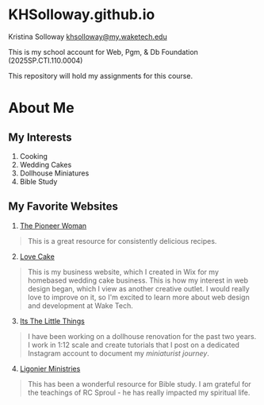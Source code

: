 # KHSolloway.github.io

Kristina Solloway
khsolloway@my.waketech.edu

This is my school account for Web, Pgm, & Db Foundation (2025SP.CTI.110.0004)

This repository will hold my assignments for this course.

# About Me
## My Interests
1. Cooking
2. Wedding Cakes
3. Dollhouse Miniatures
4. Bible Study

## My Favorite Websites
1. [The Pioneer Woman](https://thepioneerwoman.com)
> This is a great resource for consistently delicious recipes.
>
2. [Love Cake](https://lovecakenc.com/)
> This is my business website, which I created in Wix for my homebased wedding cake business.
> This is how my interest in web design began, which I view as another creative outlet. I
> would really love to improve on it, so I'm excited to learn more about web design and development
> at Wake Tech.
>
3. [Its The Little Things](https://www.instagram.com/itsthelittlethings_dollhouse/)
> I have been working on a dollhouse renovation for the past two years. I work in 1:12 scale and
> create tutorials that I post on a dedicated Instagram account to document
> my _miniaturist journey_.
>
4. [Ligonier Ministries](https://www.ligonier.org/)
> This has been a wonderful resource for Bible study. I am grateful for the teachings of
> RC Sproul - he has really impacted my spiritual life.

